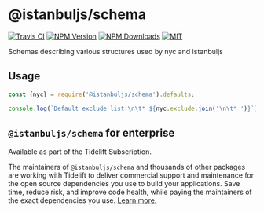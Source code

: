 # @istanbuljs/schema

[![Travis CI][travis-image]][travis-url]
[![NPM Version][npm-image]][npm-url]
[![NPM Downloads][downloads-image]][downloads-url]
[![MIT][license-image]](LICENSE)

Schemas describing various structures used by nyc and istanbuljs

## Usage

```js
const {nyc} = require('@istanbuljs/schema').defaults;

console.log(`Default exclude list:\n\t* ${nyc.exclude.join('\n\t* ')}`);
```

## `@istanbuljs/schema` for enterprise

Available as part of the Tidelift Subscription.

The maintainers of `@istanbuljs/schema` and thousands of other packages are working with Tidelift to deliver commercial support and maintenance for the open source dependencies you use to build your applications. Save time, reduce risk, and improve code health, while paying the maintainers of the exact dependencies you use. [Learn more.](https://tidelift.com/subscription/pkg/npm-istanbuljs-schema?utm_source=npm-istanbuljs-schema&utm_medium=referral&utm_campaign=enterprise)

[npm-image]: https://img.shields.io/npm/v/@istanbuljs/schema.svg
[npm-url]: https://npmjs.org/package/@istanbuljs/schema
[travis-image]: https://travis-ci.org/istanbuljs/schema.svg?branch=master
[travis-url]: https://travis-ci.org/istanbuljs/schema
[downloads-image]: https://img.shields.io/npm/dm/@istanbuljs/schema.svg
[downloads-url]: https://npmjs.org/package/@istanbuljs/schema
[license-image]: https://img.shields.io/npm/l/@istanbuljs/schema.svg
